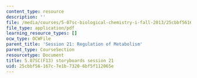 ```yaml
---
content_type: resource
description: ''
file: /media/courses/5-07sc-biological-chemistry-i-fall-2013/25cbbf56167c7e1b73206bf5f112065e_sb_session21.pdf
file_type: application/pdf
learning_resource_types: []
ocw_type: OCWFile
parent_title: 'Session 21: Regulation of Metabolism'
parent_type: CourseSection
resourcetype: Document
title: 5.07SC(F13) storyboards session 21
uid: 25cbbf56-167c-7e1b-7320-6bf5f112065e
---
```

